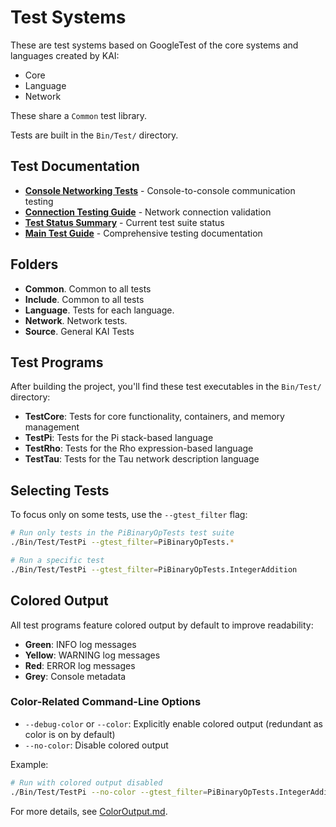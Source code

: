 # Test Systems

These are test systems based on GoogleTest of the core systems and languages created by KAI:

* Core
* Language
* Network

These share a `Common` test library.

Tests are built in the `Bin/Test/` directory.

## Test Documentation

- **[Console Networking Tests](Console/README.md)** - Console-to-console communication testing
- **[Connection Testing Guide](../Doc/ConnectionTesting.md)** - Network connection validation
- **[Test Status Summary](../TEST_SUMMARY.md)** - Current test suite status
- **[Main Test Guide](../Doc/Test.md)** - Comprehensive testing documentation

## Folders

* **Common**. Common to all tests
* **Include**. Common to all tests
* **Language**. Tests for each language.
* **Network**. Network tests.
* **Source**. General KAI Tests

## Test Programs

After building the project, you'll find these test executables in the `Bin/Test/` directory:

* **TestCore**: Tests for core functionality, containers, and memory management
* **TestPi**: Tests for the Pi stack-based language
* **TestRho**: Tests for the Rho expression-based language
* **TestTau**: Tests for the Tau network description language

## Selecting Tests

To focus only on some tests, use the `--gtest_filter` flag:

```bash
# Run only tests in the PiBinaryOpTests test suite
./Bin/Test/TestPi --gtest_filter=PiBinaryOpTests.*

# Run a specific test
./Bin/Test/TestPi --gtest_filter=PiBinaryOpTests.IntegerAddition
```

## Colored Output

All test programs feature colored output by default to improve readability:

* **Green**: INFO log messages
* **Yellow**: WARNING log messages
* **Red**: ERROR log messages
* **Grey**: Console metadata

### Color-Related Command-Line Options

* `--debug-color` or `--color`: Explicitly enable colored output (redundant as color is on by default)
* `--no-color`: Disable colored output

Example:
```bash
# Run with colored output disabled
./Bin/Test/TestPi --no-color --gtest_filter=PiBinaryOpTests.IntegerAddition
```

For more details, see [ColorOutput.md](/Doc/ColorOutput.md).
